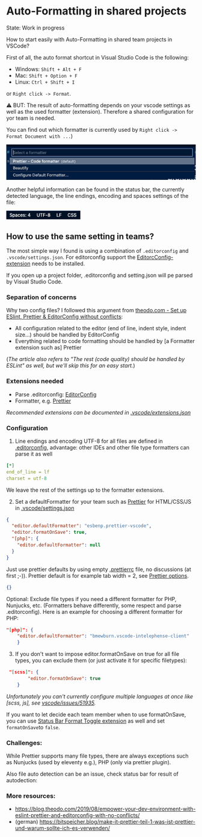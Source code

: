 # Auto-Formatting in shared projects

State: Work in progress

How to start easily with Auto-Formatting in shared team projects in VSCode?

First of all, the auto format shortcut in Visual Studio Code is the following:

- Windows: `Shift + Alt + F`
- Mac: `Shift + Option + F`
- Linux: `Ctrl + Shift + I`

or `Right click -> Format`.

⚠️ BUT: The result of auto-formatting depends on your vscode settings as well as the used formatter (extension). Therefore a shared configuration for yor team is needed.

You can find out which formatter is currently used by `Right click -> Format Document with ...`)

![Screenshot format document with, selection of formatters](screenshots/screenshot_format_document_with.png)

Another helpful information can be found in the status bar, the currently detected language, the line endings, encoding and spaces settings of the file:

![Screenshot statusbar with file informations](screenshots/screenshot_status_bar.png)

## How to use the same setting in teams?

The most simple way I found is using a combination of `.editorconfig` and `.vscode/settings.json`. For editorconfig support the [EditorcConfig-extension](https://marketplace.visualstudio.com/items?itemName=EditorConfig.EditorConfig) needs to be installed.

If you open up a project folder, .editorconfig and setting.json will pe parsed by Visual Studio Code.

### Separation of concerns

Why two config files? I followed this argument from [theodo.com - Set up ESlint, Prettier & EditorConfig without conflicts](https://blog.theodo.com/2019/08/empower-your-dev-environment-with-eslint-prettier-and-editorconfig-with-no-conflicts/):

- All configuration related to the editor (end of line, indent style, indent size...) should be handled by EditorConfig
- Everything related to code formatting should be handled by [a Formatter extension such as] Prettier

(_The article also refers to "The rest (code quality) should be handled by ESLint" as well, but we'll skip this for an easy start._)

### Extensions needed

- Parse .editorconfig: [EditorConfig](https://marketplace.visualstudio.com/items?itemName=EditorConfig.EditorConfig)
- Formatter, e.g. [Prettier](https://marketplace.visualstudio.com/items?itemName=esbenp.prettier-vscode)

_Recommended extensions can be documented in [.vscode/extensions.json](./.vscode/extensions.json)_

### Configuration

1. Line endings and encoding UTF-8 for all files are defined in [.editorconfig](./.editorconfig), advantage: other IDEs and other file type formatters can parse it as well

```yaml
[*]
end_of_line = lf
charset = utf-8
```

We leave the rest of the settings up to the formatter extensions.

2. Set a defaultFormatter for your team such as [Prettier](https://prettier.io/) for HTML/CSS/JS in [.vscode/settings.json](./.vscode/settings.json)

```json
{
  "editor.defaultFormatter": "esbenp.prettier-vscode",
  "editor.formatOnSave": true,
  "[php]": {
    "editor.defaultFormatter": null
  }
}
```

Just use prettier defaults by using empty [.prettierrc](./.prettierrc) file, no discussions (at first ;-)). Prettier default is for example tab width = 2, see [Prettier options](https://prettier.io/docs/en/options.html).

```json
{}
```

Optional: Exclude file types if you need a different formatter for PHP, Nunjucks, etc. (Formatters behave differently, some respect and parse .editorconfig). Here is an example for choosing a different formatter for PHP:

```json
"[php]": {
    "editor.defaultFormatter": "bmewburn.vscode-intelephense-client"
    }
```

3. If you don't want to impose editor.formatOnSave on true for all file types, you can exclude them (or just activate it for specific filetypes):

```json
 "[scss]": {
        "editor.formatOnSave": true
    }
```

_Unfortunately you can't currently configure multiple languages at once like [scss, js], see [vscode/issues/51935](https://github.com/microsoft/vscode/issues/51935)._

If you want to let decide each team member when to use formatOnSave, you can use [Status Bar Format Toggle extension](https://marketplace.visualstudio.com/items?itemName=tombonnike.vscode-status-bar-format-toggle) as well and set `formatOnSave`to `false`.

### Challenges:

While Prettier supports many file types, there are always exceptions such as Nunjucks (used by eleventy e.g.), PHP (only via prettier plugin).

Also file auto detection can be an issue, check status bar for result of autodection:

### More resources:

- https://blog.theodo.com/2019/08/empower-your-dev-environment-with-eslint-prettier-and-editorconfig-with-no-conflicts/
- (german) https://bitspeicher.blog/make-it-prettier-teil-1-was-ist-prettier-und-warum-sollte-ich-es-verwenden/
